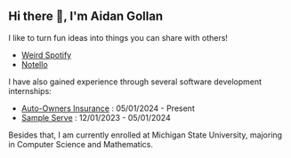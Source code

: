 ## Hi there 👋, I'm Aidan Gollan

I like to turn fun ideas into things you can share with others!

- [Weird Spotify](https://weirdspotify.com/)
- [Notello](https://www.notello.ai/launch-pad)

I have also gained experience through several software development internships:

- [Auto-Owners Insurance](https://www.auto-owners.com/) : 05/01/2024 - Present
- [Sample Serve](https://www.sampleserve.com/) : 12/01/2023 - 05/01/2024

Besides that, I am currently enrolled at Michigan State University, majoring in Computer Science and Mathematics.
